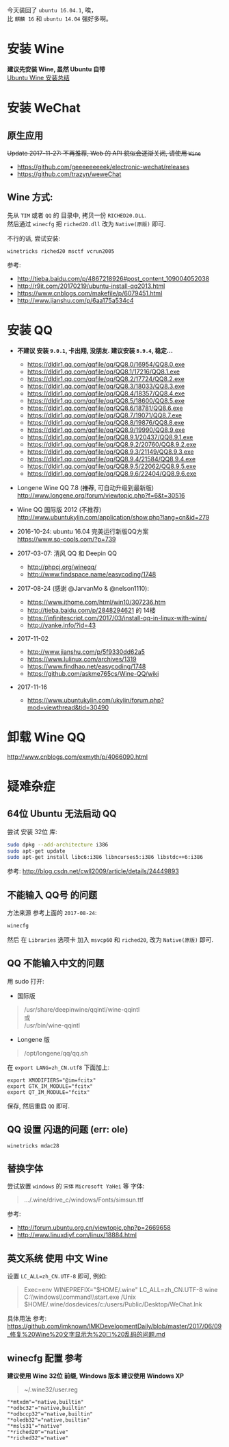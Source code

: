 今天装回了 `ubuntu 16.04.1`, 唉，  
比 `麒麟 16` 和 `ubuntu 14.04` 强好多啊。  

# 安装 Wine
**建议先安装 Wine, 虽然 Ubuntu 自带**  
[Ubuntu Wine 安装总结](https://github.com/imknown/IMKDevelopmentDaily/blob/master/2016/10/03_Ubuntu%20Wine%20%E5%AE%89%E8%A3%85%E6%80%BB%E7%BB%93.md)

# 安装 WeChat
## 原生应用
~~Update 2017-11-27: 不再推荐, Web 的 API 貌似会逐渐关闭, 请使用 `Wine`~~  
- https://github.com/geeeeeeeeek/electronic-wechat/releases
- https://github.com/trazyn/weweChat

## Wine 方式:
先从 `TIM` 或者 `QQ` 的 目录中, 拷贝一份 `RICHED20.DLL`.  
然后通过 `winecfg` 把 `riched20.dll` 改为 `Native(原版)` 即可.  

不行的话, 尝试安装:
```
winetricks riched20 msctf vcrun2005
```

参考:  
- http://tieba.baidu.com/p/4867218926#post_content_109004052038
- http://r9it.com/20170219/ubuntu-install-qq2013.html
- https://www.cnblogs.com/makefile/p/6079451.html
- http://www.jianshu.com/p/6aa175a534c4


# 安装 QQ
- **不建议 安装 `9.0.1`, 卡出翔, 没朋友. 建议安装 `8.9.4`, 稳定...**
   - https://dldir1.qq.com/qqfile/qq/QQ8.0/16954/QQ8.0.exe
   - https://dldir1.qq.com/qqfile/qq/QQ8.1/17216/QQ8.1.exe
   - https://dldir1.qq.com/qqfile/qq/QQ8.2/17724/QQ8.2.exe
   - https://dldir1.qq.com/qqfile/qq/QQ8.3/18033/QQ8.3.exe
   - https://dldir1.qq.com/qqfile/qq/QQ8.4/18357/QQ8.4.exe
   - https://dldir1.qq.com/qqfile/qq/QQ8.5/18600/QQ8.5.exe
   - https://dldir1.qq.com/qqfile/qq/QQ8.6/18781/QQ8.6.exe
   - https://dldir1.qq.com/qqfile/qq/QQ8.7/19071/QQ8.7.exe
   - https://dldir1.qq.com/qqfile/qq/QQ8.8/19876/QQ8.8.exe
   - https://dldir1.qq.com/qqfile/qq/QQ8.9/19990/QQ8.9.exe
   - https://dldir1.qq.com/qqfile/qq/QQ8.9.1/20437/QQ8.9.1.exe
   - https://dldir1.qq.com/qqfile/qq/QQ8.9.2/20760/QQ8.9.2.exe
   - https://dldir1.qq.com/qqfile/qq/QQ8.9.3/21149/QQ8.9.3.exe
   - https://dldir1.qq.com/qqfile/qq/QQ8.9.4/21584/QQ8.9.4.exe
   - https://dldir1.qq.com/qqfile/qq/QQ8.9.5/22062/QQ8.9.5.exe
   - https://dldir1.qq.com/qqfile/qq/QQ8.9.6/22404/QQ8.9.6.exe

- Longene Wine QQ 7.8 (~~推荐~~, 可自动升级到最新版)  
http://www.longene.org/forum/viewtopic.php?f=6&t=30516  

- Wine QQ 国际版 2012 (不推荐)  
http://www.ubuntukylin.com/application/show.php?lang=cn&id=279  

- 2016-10-24: ubuntu 16.04 完美运行新版QQ方案  
https://www.so-cools.com/?p=739

- 2017-03-07: 清风 QQ 和 Deepin QQ
  - http://phpcj.org/wineqq/
  - http://www.findspace.name/easycoding/1748

- 2017-08-24 (感谢 @JarvanMo & @nelson1110):
  - https://www.ithome.com/html/win10/307236.htm
  - http://tieba.baidu.com/p/2848294621 的 14楼
  - https://infinitescript.com/2017/03/install-qq-in-linux-with-wine/
  - http://yanke.info/?id=43

- 2017-11-02
  - http://www.jianshu.com/p/5f9330dd62a5
  - https://www.lulinux.com/archives/1319
  - https://www.findhao.net/easycoding/1748
  - https://github.com/askme765cs/Wine-QQ/wiki
 
- 2017-11-16
  - https://www.ubuntukylin.com/ukylin/forum.php?mod=viewthread&tid=30490


# 卸载 Wine QQ  
http://www.cnblogs.com/exmyth/p/4066090.html  


# 疑难杂症
## 64位 Ubuntu 无法启动 QQ
尝试 安装 32位 库:
``` bash
sudo dpkg --add-architecture i386
sudo apt-get update
sudo apt-get install libc6:i386 libncurses5:i386 libstdc++6:i386
```
参考: http://blog.csdn.net/cwll2009/article/details/24449893


## 不能输入 QQ号 的问题
方法来源 参考上面的 `2017-08-24`:

``` bash
winecfg
```

然后 在 `Libraries` 选项卡 加入 `msvcp60` 和 `riched20`, 改为 `Native(原版)` 即可.


## QQ 不能输入中文的问题
用 sudo 打开:  
- 国际版
> /usr/share/deepinwine/qqintl/wine-qqintl  
> 或  
> /usr/bin/wine-qqintl

- Longene 版
> /opt/longene/qq/qq.sh

在 `export LANG=zh_CN.utf8` 下面加上:
``` properties
export XMODIFIERS="@im=fcitx"
export GTK_IM_MODULE="fcitx"
export QT_IM_MODULE="fcitx"
```
保存, 然后重启 `QQ` 即可.


## QQ 设置 闪退的问题 (err: ole)
```
winetricks mdac28
```


## 替换字体
尝试放置 `windows` 的 `宋体` `Microsoft YaHei` 等 字体:
> .../.wine/drive_c/windows/Fonts/simsun.ttf

参考:
- http://forum.ubuntu.org.cn/viewtopic.php?p=2669658
- http://www.linuxdiyf.com/linux/18884.html


## 英文系统 使用 中文 Wine
设置 `LC_ALL=zh_CN.UTF-8` 即可, 例如:
> Exec=env WINEPREFIX="$HOME/.wine" LC_ALL=zh_CN.UTF-8 wine C:\\\\windows\\\\command\\\\start.exe /Unix $HOME/.wine/dosdevices/c:/users/Public/Desktop/WeChat.lnk

具体用法 参考: https://github.com/imknown/IMKDevelopmentDaily/blob/master/2017/06/09_修复%20Wine%20文字显示为%20☐%20乱码的问题.md


## winecfg 配置 参考
**建议使用 Wine 32位 前缀, Windows 版本 建议使用 Windows XP**

> ~/.wine32/user.reg

``` reg
"*mtxdm"="native,builtin"
"*odbc32"="native,builtin"
"*odbccp32"="native,builtin"
"*oledb32"="native,builtin"
"*msls31"="native"
"*riched20"="native"
"*riched32"="native"
```


